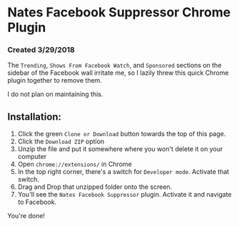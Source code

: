 # Nates Facebook Suppressor Chrome Plugin
### Created 3/29/2018

The `Trending`, `Shows From Facebook Watch`, and `Sponsored` sections on the sidebar of the Facebook wall irritate me, so I lazily threw this quick Chrome plugin together to remove them.

I do not plan on maintaining this.

## Installation:
1. Click the green `Clone or Download` button towards the top of this page.
2. Click the `Download ZIP` option
3. Unzip the file and put it somewhere where you won't delete it on your computer
4. Open `chrome://extensions/` in Chrome
5. In the top right corner, there's a switch for `Developer mode`. Activate that switch.
6. Drag and Drop that unzipped folder onto the screen.
7. You'll see the `Nates Facebook Suppressor` plugin. Activate it and navigate to Facebook.

You're done!
